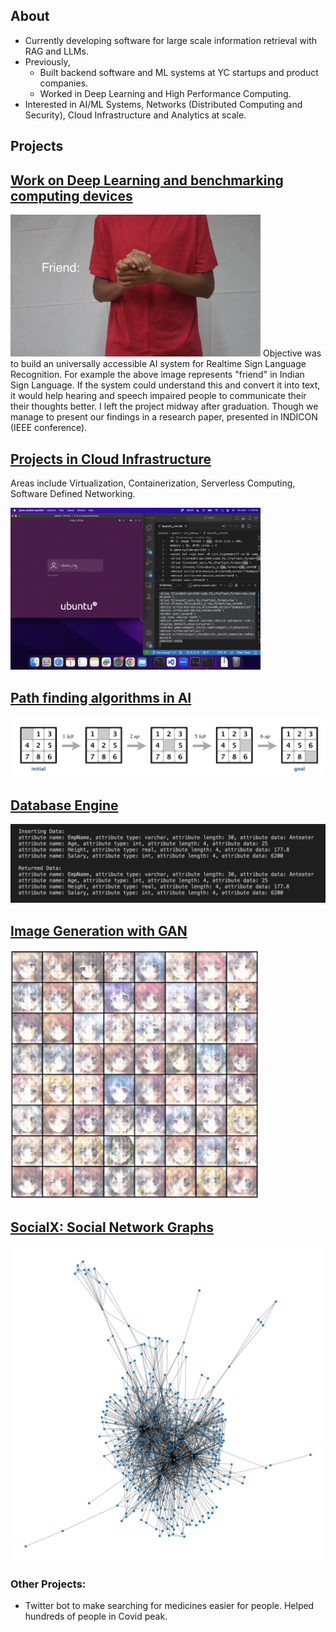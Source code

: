 ## About

* Currently developing software for large scale information retrieval with RAG and LLMs.
* Previously,
  * Built backend software and ML systems at YC startups and product companies.
  * Worked in Deep Learning and High Performance Computing.
* Interested in AI/ML Systems, Networks (Distributed Computing and Security), Cloud Infrastructure and Analytics at scale.

<!--
* Love building tech, especially Software and AI Systems that contribute positively to society. Such as in Climate, Healthcare, Accessibility, Education etc.
* Master's in Computer Science from Santa Clara University, California, US.
* Interests:
  * High Performance Computing (Quantum, Parallel and Distributed Computing)
  * AI (Vision and Language Models)
-->

## Projects

## [Work on Deep Learning and benchmarking computing devices](https://ieeexplore.ieee.org/document/9691542)
<img src="assets/sign-language-friend.JPG" width="400">
Objective was to build an universally accessible AI system for Realtime Sign Language Recognition. For example the above image represents "friend" in Indian Sign Language. If the system could understand this and convert it into text, it would help hearing and speech impaired people to communicate their their thoughts better. I left the project midway after graduation. Though we manage to present our findings in a research paper, presented in INDICON (IEEE conference).


## [Projects in Cloud Infrastructure](https://ieeexplore.ieee.org/document/9691542)
Areas include Virtualization, Containerization, Serverless Computing, Software Defined Networking.

<img src="assets/vm-with-qemu.png" width="400">



## [Path finding algorithms in AI](https://github.com/eshaanrathi2/Futurama)
![assets/n-puzzle.png](assets/n-puzzle.png)


## [Database Engine](https://github.com/eshaanrathi2/Fusion-DB)
![assets/fusion-db.png](assets/fusion-db.png)


## [Image Generation with GAN](https://github.com/eshaanrathi2/Generative-AI-Anime)
<!-- ![assets/gan-1.png](assets/gan-1.png)-->
<img src="assets/gan-1.png" width="400">
<!-- <img src="assets/gan-1.png" width="200"> -->


## [SocialX: Social Network Graphs](https://github.com/eshaanrathi2/SocialX)
<!-- ![assets/celegans.png](assets/celegans.png) -->
<img src="assets/celegans.png" width="600">


### Other Projects:
* Twitter bot to make searching for medicines easier for people. Helped hundreds of people in Covid peak.


<!-- <img src="assets/n-puzzle.png" width="200"> -->

<!--
**eshaanrathi2/eshaanrathi2** is a ✨ _special_ ✨ repository because its `README.md` (this file) appears on your GitHub profile.

Here are some ideas to get you started:

- 🔭 I’m currently working on ...
- 🌱 I’m currently learning ...
- 👯 I’m looking to collaborate on ...
- 🤔 I’m looking for help with ...
- 💬 Ask me about ...
- 📫 How to reach me: ...
- 😄 Pronouns: ...
- ⚡ Fun fact: ...
-->